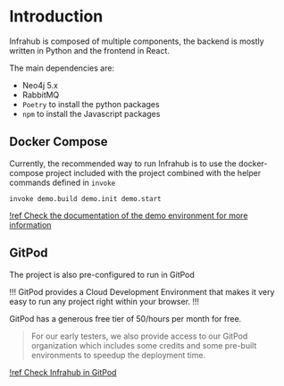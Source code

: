 


# Introduction

Infrahub is composed of multiple components, the backend is mostly written in Python and the frontend in React.

The main dependencies are:
- Neo4j 5.x
- RabbitMQ
- `Poetry` to install the python packages
- `npm` to install the Javascript packages

## Docker Compose

Currently, the recommended way to run Infrahub is to use the docker-compose project included with the project combined with the helper commands defined in `invoke`

```
invoke demo.build demo.init demo.start
```

[!ref Check the documentation of the demo environment for more information](../20_knowledge_base/80_local_demo_environment.md)

## GitPod

The project is also pre-configured to run in GitPod

!!!
GitPod provides a Cloud Development Environment that makes it very easy to run any project right within your browser.
!!!

GitPod has a generous free tier of 50/hours per month for free.  
> For our early testers, we also provide access to our GitPod organization which includes some credits and some pre-built environments to speedup the deployment time.

[!ref Check Infrahub in GitPod](https://gitpod.io/#/github.com/opsmill/infrahub)